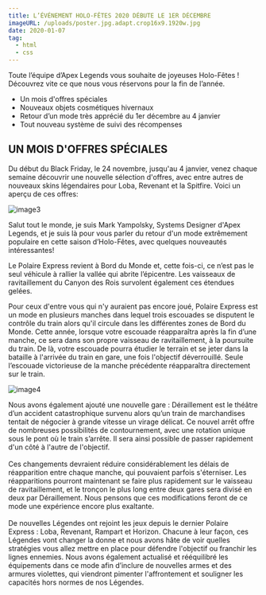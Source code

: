 ```yaml
---
title: L’ÉVÉNEMENT HOLO-FÊTES 2020 DÉBUTE LE 1ER DÉCEMBRE
imageURL: /uploads/poster.jpg.adapt.crop16x9.1920w.jpg
date: 2020-01-07
tag:
  - html
  - css
---
```

Toute l’équipe d’Apex Legends vous souhaite de joyeuses Holo-Fêtes ! Découvrez vite ce que nous vous réservons pour la fin de l’année.

* Un mois d'offres spéciales
* Nouveaux objets cosmétiques hivernaux
* Retour d’un mode très apprécié du 1er décembre au 4 janvier
* Tout nouveau système de suivi des récompenses

[](<>)

## UN MOIS D'OFFRES SPÉCIALES

Du début du Black Friday, le 24 novembre, jusqu'au 4 janvier, venez chaque semaine découvrir une nouvelle sélection d'offres, avec entre autres de nouveaux skins légendaires pour Loba, Revenant et la Spitfire. Voici un aperçu de ces offres:

![image3](/uploads/apex-legends-screenshot-season7-holoday-03-alt-sd-crypto-rampart-clean-1.png.adapt.1456w.png "image3")

Salut tout le monde, je suis Mark Yampolsky, Systems Designer d'Apex Legends, et je suis là pour vous parler du retour d'un mode extrêmement populaire en cette saison d’Holo-Fêtes, avec quelques nouveautés intéressantes!

Le Polaire Express revient à Bord du Monde et, cette fois-ci, ce n’est pas le seul véhicule à rallier la vallée qui abrite l’épicentre. Les vaisseaux de ravitaillement du Canyon des Rois survolent également ces étendues gelées.

Pour ceux d'entre vous qui n'y auraient pas encore joué, Polaire Express est un mode en plusieurs manches dans lequel trois escouades se disputent le contrôle du train alors qu'il circule dans les différentes zones de Bord du Monde. Cette année, lorsque votre escouade réapparaîtra après la fin d’une manche, ce sera dans son propre vaisseau de ravitaillement, à la poursuite du train. De là, votre escouade pourra étudier le terrain et se jeter dans la bataille à l'arrivée du train en gare, une fois l'objectif déverrouillé. Seule l’escouade victorieuse de la manche précédente réapparaîtra directement sur le train.

![image4](/uploads/apex-legends-screenshot-season7-holoday-10-train-location-04-clean.png.adapt.1456w.png "image4")

Nous avons également ajouté une nouvelle gare : Déraillement est le théâtre d’un accident catastrophique survenu alors qu’un train de marchandises tentait de négocier à grande vitesse un virage délicat. Ce nouvel arrêt offre de nombreuses possibilités de contournement, avec une rotation unique sous le pont où le train s’arrête. Il sera ainsi possible de passer rapidement d'un côté à l'autre de l'objectif.\
\
Ces changements devraient réduire considérablement les délais de réapparition entre chaque manche, qui pouvaient parfois s'éterniser. Les réapparitions pourront maintenant se faire plus rapidement sur le vaisseau de ravitaillement, et le tronçon le plus long entre deux gares sera divisé en deux par Déraillement. Nous pensons que ces modifications feront de ce mode une expérience encore plus exaltante.\
\
De nouvelles Légendes ont rejoint les jeux depuis le dernier Polaire Express : Loba, Revenant, Rampart et Horizon. Chacune à leur façon, ces Légendes vont changer la donne et nous avons hâte de voir quelles stratégies vous allez mettre en place pour défendre l'objectif ou franchir les lignes ennemies. Nous avons également actualisé et rééquilibré les équipements dans ce mode afin d’inclure de nouvelles armes et des armures violettes, qui viendront pimenter l'affrontement et souligner les capacités hors normes de nos Légendes.